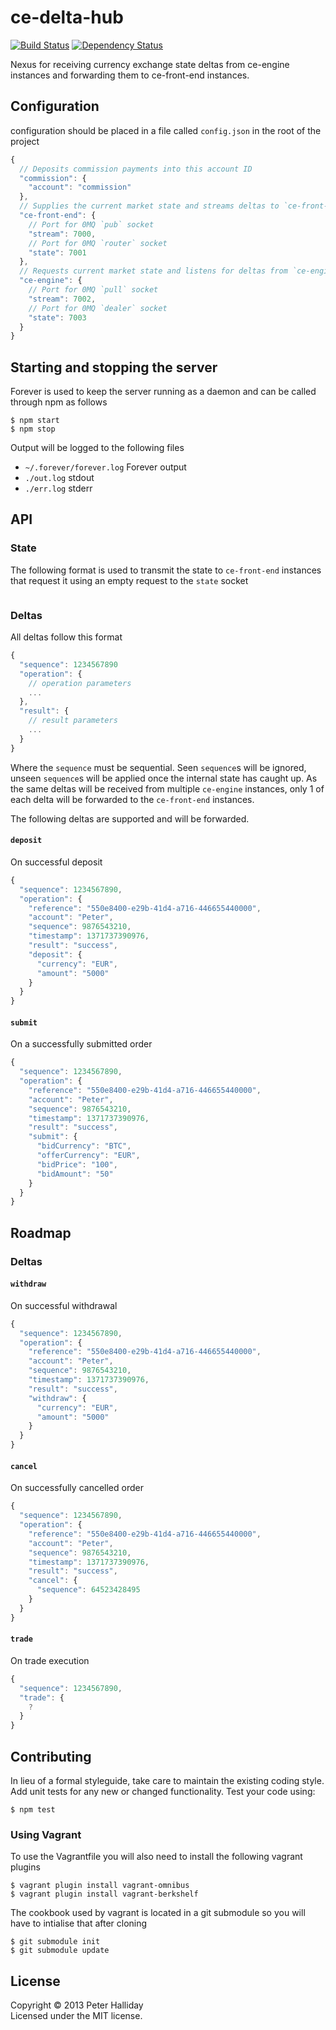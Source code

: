 ce-delta-hub
============

[![Build Status](https://travis-ci.org/pghalliday/ce-delta-hub.png?branch=master)](https://travis-ci.org/pghalliday/ce-delta-hub)
[![Dependency Status](https://gemnasium.com/pghalliday/ce-delta-hub.png)](https://gemnasium.com/pghalliday/ce-delta-hub)

Nexus for receiving currency exchange state deltas from ce-engine instances and forwarding them to ce-front-end instances.


## Configuration

configuration should be placed in a file called `config.json` in the root of the project

```javascript
{
  // Deposits commission payments into this account ID
  "commission": {
    "account": "commission"
  },
  // Supplies the current market state and streams deltas to `ce-front-end` instances
  "ce-front-end": {
    // Port for 0MQ `pub` socket 
    "stream": 7000,
    // Port for 0MQ `router` socket 
    "state": 7001
  },
  // Requests current market state and listens for deltas from `ce-engine` instances
  "ce-engine": {
    // Port for 0MQ `pull` socket 
    "stream": 7002,
    // Port for 0MQ `dealer` socket 
    "state": 7003
  }
}
```

## Starting and stopping the server

Forever is used to keep the server running as a daemon and can be called through npm as follows

```
$ npm start
$ npm stop
```

Output will be logged to the following files

- `~/.forever/forever.log` Forever output
- `./out.log` stdout
- `./err.log` stderr

## API

### State

The following format is used to transmit the state to `ce-front-end` instances that request it using an empty request to the `state` socket

```javacript
```

### Deltas

All deltas follow this format

```javascript
{
  "sequence": 1234567890
  "operation": {
    // operation parameters
    ...
  },
  "result": {
    // result parameters
    ...
  }
}
```

Where the `sequence` must be sequential. Seen `sequence`s will be ignored, unseen `sequence`s will be applied once the internal state has caught up.
As the same deltas will be received from multiple `ce-engine` instances, only 1 of each delta will be forwarded to the `ce-front-end` instances.

The following deltas are supported and will be forwarded.

#### `deposit`

On successful deposit

```javascript
{
  "sequence": 1234567890,
  "operation": {
    "reference": "550e8400-e29b-41d4-a716-446655440000",
    "account": "Peter",
    "sequence": 9876543210,
    "timestamp": 1371737390976,
    "result": "success",
    "deposit": {
      "currency": "EUR",
      "amount": "5000"
    }
  }
}
```

#### `submit`

On a successfully submitted order

```javascript
{
  "sequence": 1234567890,
  "operation": {
    "reference": "550e8400-e29b-41d4-a716-446655440000",
    "account": "Peter",
    "sequence": 9876543210,
    "timestamp": 1371737390976,
    "result": "success",
    "submit": {
      "bidCurrency": "BTC",
      "offerCurrency": "EUR",
      "bidPrice": "100",
      "bidAmount": "50"
    }
  }
}
```

## Roadmap

### Deltas

#### `withdraw`

On successful withdrawal

```javascript
{
  "sequence": 1234567890,
  "operation": {
    "reference": "550e8400-e29b-41d4-a716-446655440000",
    "account": "Peter",
    "sequence": 9876543210,
    "timestamp": 1371737390976,
    "result": "success",
    "withdraw": {
      "currency": "EUR",
      "amount": "5000"
    }
  }
}
```

#### `cancel`

On successfully cancelled order

```javascript
{
  "sequence": 1234567890,
  "operation": {
    "reference": "550e8400-e29b-41d4-a716-446655440000",
    "account": "Peter",
    "sequence": 9876543210,
    "timestamp": 1371737390976,
    "result": "success",
    "cancel": {
      "sequence": 64523428495
    }
  }
}
```

#### `trade`

On trade execution

```javascript
{
  "sequence": 1234567890,
  "trade": {
    ?
  }
}
```

## Contributing
In lieu of a formal styleguide, take care to maintain the existing coding style. Add unit tests for any new or changed functionality. Test your code using: 

```
$ npm test
```

### Using Vagrant
To use the Vagrantfile you will also need to install the following vagrant plugins

```
$ vagrant plugin install vagrant-omnibus
$ vagrant plugin install vagrant-berkshelf
```

The cookbook used by vagrant is located in a git submodule so you will have to intialise that after cloning

```
$ git submodule init
$ git submodule update
```

## License
Copyright &copy; 2013 Peter Halliday  
Licensed under the MIT license.
